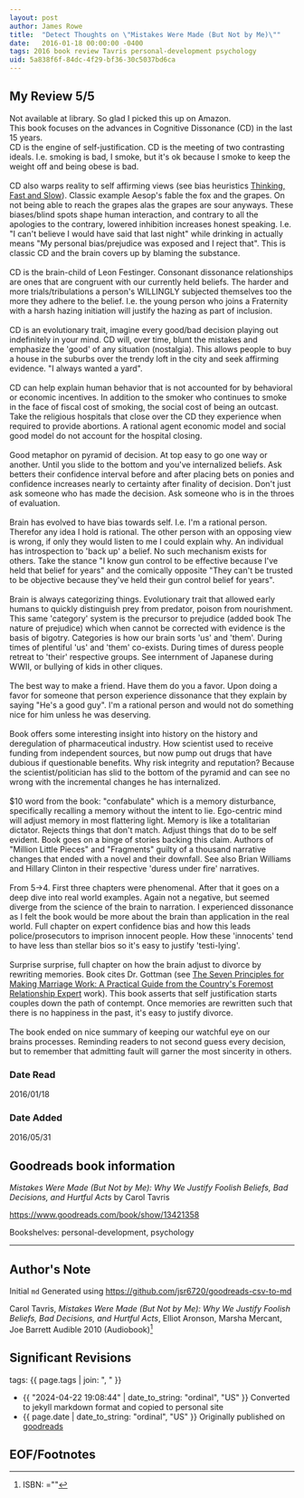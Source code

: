 ```yaml
---
layout: post
author: James Rowe
title:  "Detect Thoughts on \"Mistakes Were Made (But Not by Me)\""
date:   2016-01-18 00:00:00 -0400
tags: 2016 book review Tavris personal-development psychology
uid: 5a838f6f-84dc-4f29-bf36-30c5037bd6ca
---
```




## My Review 5/5

Not available at library. So glad I picked this up on Amazon.<br/>This book focuses on the advances in Cognitive Dissonance (CD) in the last 15 years. <br/>CD is the engine of self-justification. CD is the meeting of two contrasting ideals. I.e. smoking is bad, I smoke, but it's ok because I smoke to keep the weight off and being obese is bad.<br/><br/>CD also warps reality to self affirming views (see bias heuristics [Thinking, Fast and Slow](https://www.goodreads.com/book/show/11468377)). Classic example Aesop's fable the fox and the grapes. On not being able to reach the grapes alas the grapes are sour anyways. These biases/blind spots shape human interaction, and contrary to all the apologies to the contrary, lowered inhibition increases honest speaking. I.e. "I can't believe I would have said that last night" while drinking in actually means "My personal bias/prejudice was exposed and I reject that". This is classic CD and the brain covers up by blaming the substance.<br/><br/>CD is the brain-child of Leon Festinger. Consonant dissonance relationships are ones that are congruent with our currently held beliefs. The harder and more trials/tribulations a person's WILLINGLY subjected themselves too the more they adhere to the belief. I.e. the young person who joins a Fraternity with a harsh hazing initiation will justify the hazing as part of inclusion.<br/><br/>CD is an evolutionary trait, imagine every good/bad decision playing out indefinitely in your mind. CD will, over time, blunt the mistakes and emphasize the 'good' of any situation (nostalgia). This allows people to buy a house in the suburbs over the trendy loft in the city and seek affirming evidence. "I always wanted a yard".<br/><br/>CD can help explain human behavior that is not accounted for by behavioral or economic incentives. In addition to the smoker who continues to smoke in the face of fiscal cost of smoking, the social cost of being an outcast. Take the religious hospitals that close over the CD they experience when required to provide abortions. A rational agent economic model and social good model do not account for the hospital closing.<br/><br/>Good metaphor on pyramid of decision. At top easy to go one way or another. Until you slide to the bottom and you've internalized beliefs. Ask betters their confidence interval before and after placing bets on ponies and confidence increases nearly to certainty after finality of decision. Don't just ask someone who has made the decision. Ask someone who is in the throes of evaluation.<br/><br/>Brain has evolved to have bias towards self. I.e. I'm a rational person. Therefor any idea I hold is rational. The other person with an opposing view is wrong, if only they would listen to me I could explain why. An individual has introspection to 'back up' a belief. No such mechanism exists for others. Take the stance "I know gun control to be effective because I've held that belief for years" and the comically opposite "They can't be trusted to be objective because they've held their gun control belief for years".<br/><br/>Brain is always categorizing things. Evolutionary trait that allowed early humans to quickly distinguish prey from predator, poison from nourishment. This same 'category' system is the precursor to prejudice (added book The nature of prejudice) which when cannot be corrected with evidence is the basis of bigotry. Categories is how our brain sorts 'us' and 'them'. During times of plentiful 'us' and 'them' co-exists. During times of duress people retreat to 'their' respective groups. See internment of Japanese during WWII, or bullying of kids in other cliques.<br/><br/>The best way to make a friend. Have them do you a favor. Upon doing a favor for someone that person experience dissonance that they explain by saying "He's a good guy". I'm a rational person and would not do something nice for him unless he was deserving.<br/><br/>Book offers some interesting insight into history on the history and deregulation of pharmaceutical industry. How scientist used to receive funding from independent sources, but now pump out drugs that have dubious if questionable benefits. Why risk integrity and reputation? Because the scientist/politician has slid to the bottom of the pyramid and can see no wrong with the incremental changes he has internalized.<br/><br/>$10 word from the book: "confabulate" which is a memory disturbance, specifically recalling a memory without the intent to lie. Ego-centric mind will adjust memory in most flattering light. Memory is like a totalitarian dictator. Rejects things that don't match. Adjust things that do to be self evident. Book goes on a binge of stories backing this claim. Authors of "Million Little Pieces" and "Fragments" guilty of a thousand narrative changes that ended with a novel and their downfall. See also Brian Williams and Hillary Clinton in their respective 'duress under fire' narratives.<br/><br/>From 5->4. First three chapters were phenomenal. After that it goes on a deep dive into real world examples. Again not a negative, but seemed diverge from the science of the brain to narration. I experienced dissonance as I felt the book would be more about the brain than application in the real world. Full chapter on expert confidence bias and how this leads police/prosecutors to imprison innocent people. How these 'innocents' tend to have less than stellar bios so it's easy to justify 'testi-lying'.<br/><br/>Surprise surprise, full chapter on how the brain adjust to divorce by rewriting memories. Book cites Dr. Gottman (see [The Seven Principles for Making Marriage Work: A Practical Guide from the Country's Foremost Relationship Expert](https://www.goodreads.com/book/show/849380) work). This book asserts that self justification starts couples down the path of contempt. Once memories are rewritten such that there is no happiness in the past, it's easy to justify divorce.<br/><br/>The book ended on nice summary of keeping our watchful eye on our brains processes. Reminding readers to not second guess every decision, but to remember that admitting fault will garner the most sincerity in others.

### Date Read
2016/01/18

### Date Added
2016/05/31

## Goodreads book information

*Mistakes Were Made (But Not by Me): Why We Justify Foolish Beliefs, Bad Decisions, and Hurtful Acts* by Carol Tavris

https://www.goodreads.com/book/show/13421358

Bookshelves: personal-development, psychology

---

## Author's Note

Initial `md` Generated using https://github.com/jsr6720/goodreads-csv-to-md

Carol Tavris, *Mistakes Were Made (But Not by Me): Why We Justify Foolish Beliefs, Bad Decisions, and Hurtful Acts*, Elliot Aronson, Marsha Mercant, Joe Barrett Audible 2010 (Audiobook)[^1]

## Significant Revisions

tags: {{ page.tags | join: ", " }} <!-- todo move this somewhere -->

- {{ "2024-04-22 19:08:44" | date_to_string: "ordinal", "US" }} Converted to jekyll markdown format and copied to personal site
- {{ page.date | date_to_string: "ordinal", "US" }} Originally published on [goodreads](https://www.goodreads.com)

## EOF/Footnotes

[^1]: ISBN: =""